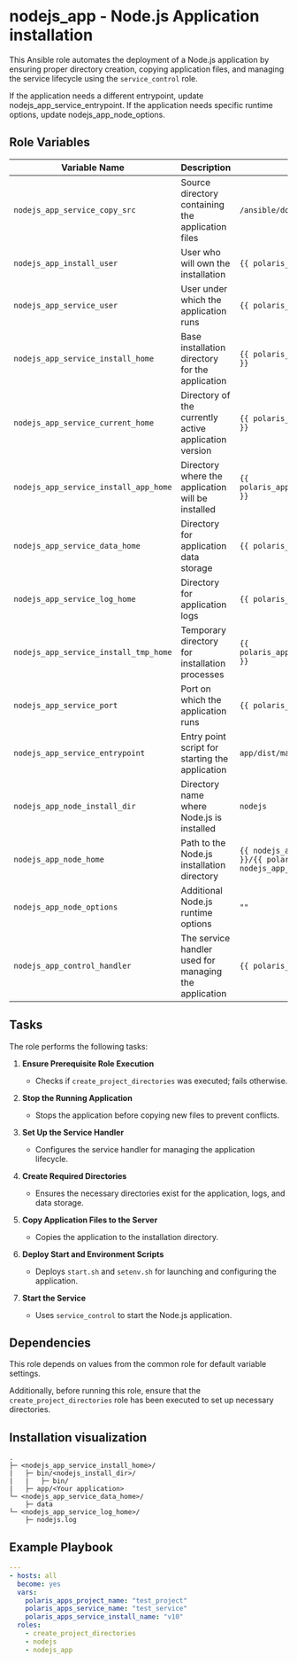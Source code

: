 # nodejs_app - Node.js Application installation

This Ansible role automates the deployment of a Node.js application by ensuring proper directory creation, copying application files, and managing the service lifecycle using the `service_control` role.

If the application needs a different entrypoint, update nodejs_app_service_entrypoint. If the application needs specific runtime options, update nodejs_app_node_options.

## Role Variables

| Variable Name                            | Description                                                  | Default Value  |
|------------------------------------------|--------------------------------------------------------------|---------------|
| `nodejs_app_service_copy_src`            | Source directory containing the application files            | `/ansible/downloads/app/` |
| `nodejs_app_install_user`                | User who will own the installation                           | `{{ polaris_install_user }}` |
| `nodejs_app_service_user`                | User under which the application runs                        | `{{ polaris_service_user }}` |
| `nodejs_app_service_install_home`        | Base installation directory for the application              | `{{ polaris_apps_service_install_home }}` |
| `nodejs_app_service_current_home`        | Directory of the currently active application version        | `{{ polaris_apps_service_current_home }}` |
| `nodejs_app_service_install_app_home`    | Directory where the application will be installed            | `{{ polaris_apps_service_install_app_home }}` |
| `nodejs_app_service_data_home`           | Directory for application data storage                       | `{{ polaris_apps_service_data_home }}` |
| `nodejs_app_service_log_home`            | Directory for application logs                               | `{{ polaris_apps_service_logs_home }}` |
| `nodejs_app_service_install_tmp_home`    | Temporary directory for installation processes               | `{{ polaris_apps_service_install_tmp_home }}` |
| `nodejs_app_service_port`                | Port on which the application runs                           | `{{ polaris_apps_service_port }}` |
| `nodejs_app_service_entrypoint`          | Entry point script for starting the application              | `app/dist/main.js` |
| `nodejs_app_node_install_dir`            | Directory name where Node.js is installed                    | `nodejs` |
| `nodejs_app_node_home`                   | Path to the Node.js installation directory                   | `{{ nodejs_app_service_install_home }}/{{ polaris_bin_folder }}/{{ nodejs_app_node_install_dir }}` |
| `nodejs_app_node_options`                | Additional Node.js runtime options                           | `""` |
| `nodejs_app_control_handler`             | The service handler used for managing the application        | `{{ polaris_control_handler }}` |


## Tasks

The role performs the following tasks:

1. **Ensure Prerequisite Role Execution**
   - Checks if `create_project_directories` was executed; fails otherwise.

2. **Stop the Running Application**
   - Stops the application before copying new files to prevent conflicts.

3. **Set Up the Service Handler**
   - Configures the service handler for managing the application lifecycle.

4. **Create Required Directories**
   - Ensures the necessary directories exist for the application, logs, and data storage.

5. **Copy Application Files to the Server**
   - Copies the application to the installation directory.

6. **Deploy Start and Environment Scripts**
   - Deploys `start.sh` and `setenv.sh` for launching and configuring the application.

7. **Start the Service**
   - Uses `service_control` to start the Node.js application.

## Dependencies

This role depends on values from the common role for default variable settings.

Additionally, before running this role, ensure that the `create_project_directories` role has been executed to set up necessary directories.

## Installation visualization

```
.
├─ <nodejs_app_service_install_home>/
|   ├─ bin/<nodejs_install_dir>/
|   |   ├─ bin/
|   ├─ app/<Your application>
└─ <nodejs_app_service_data_home>/
    ├─ data
└─ <nodejs_app_service_log_home>/
    ├─ nodejs.log
```

## Example Playbook
```yml
---
- hosts: all
  become: yes
  vars:
    polaris_apps_project_name: "test_project"
    polaris_apps_service_name: "test_service"
    polaris_apps_service_install_name: "v10"
  roles:
    - create_project_directories
    - nodejs
    - nodejs_app
```
